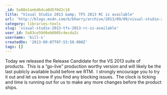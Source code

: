 ```yaml
---
_id: 5a88e1aebd6dca0d5f0d2c18
title: "Visual Studio 2013 &amp; TFS 2013 RC is available"
url: 'http://blogs.msdn.com/b/bharry/archive/2013/09/09/visual-studio-2013-amp-tfs-2013-rc-is-available.aspx'
category: libraries-tools
slug: 'visual-studio-2013-tfs-2013-rc-is-available'
user_id: 5a83ce59d6eb0005c4ecda2c
username: 'bill-s'
createdOn: '2013-09-07T07:53:50.000Z'
tags: []
---
```


Today we released the Release Candidate for the VS 2013 suite of products.  This is a “go-live” production worthy version and will likely be the last publicly available build before we RTM.  I strongly encourage you to try it out and let us know if you find any blocking issues.  The clock is ticking and time is running out for us to make any more changes before the product ships.
